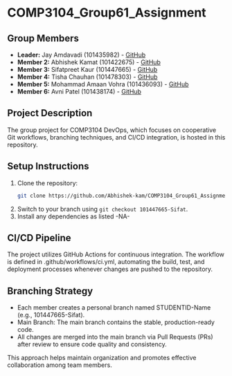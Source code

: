 # COMP3104_Group61_Assignment

## Group Members
- **Leader:** Jay Amdavadi (101435982) - [GitHub](https://github.com/jayamdavadi)
- **Member 2:** Abhishek Kamat (101422675) - [GitHub](https://github.com/abhishekkamat)
- **Member 3:** Sifatpreet Kaur (101447665) - [GitHub](https://github.com/sifatpreetkaur)
- **Member 4:** Tisha Chauhan (101478303) - [GitHub](https://github.com/tishachuahanh)
- **Member 5:** Mohammad Amaan Vohra (101436093) - [GitHub](https://github.com/amaanvohra)
- **Member 6:** Avni Patel (101438174) - [GitHub](https://github.com/avnipatel)

## Project Description
The group project for COMP3104 DevOps, which focuses on cooperative Git workflows, branching techniques, and CI/CD integration, is hosted in this repository.

## Setup Instructions
1. Clone the repository:
   ```bash
   git clone https://github.com/Abhishek-kam/COMP3104_Group61_Assignment.git

2. Switch to your branch using `git checkout 101447665-Sifat`.
3. Install any dependencies as listed -NA-

## CI/CD Pipeline
The project utilizes GitHub Actions for continuous integration. 
The workflow is defined in .github/workflows/ci.yml, automating the build, test, 
and deployment processes whenever changes are pushed to the repository.

## Branching Strategy
- Each member creates a personal branch named STUDENTID-Name (e.g., 101447665-Sifat).
- Main Branch: The main branch contains the stable, production-ready code.
- All changes are merged into the main branch via Pull Requests (PRs) after review to ensure code quality and consistency.

This approach helps maintain organization and promotes effective collaboration among team members.

